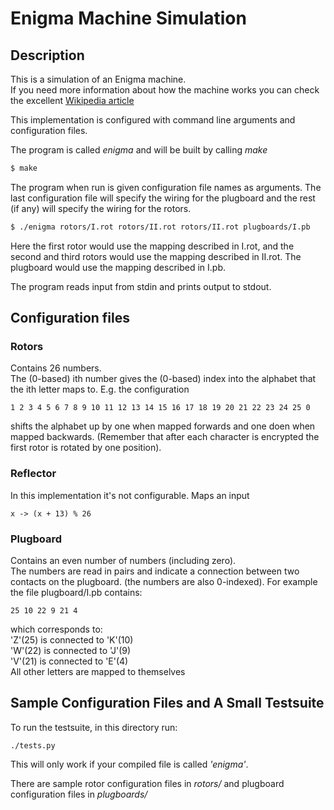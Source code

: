 # Enigma Machine Simulation

## Description
This is a simulation of an Enigma machine.  
If you need more information about how the machine works you can check the excellent [Wikipedia article](https://en.wikipedia.org/wiki/Enigma_machine)  

This implementation is configured with command line arguments and configuration files.

The program is called *enigma* and will be built by calling *make*
```sh
$ make
```
The program when run is given configuration file names as arguments.
The last configuration file will specify the wiring for the plugboard and the rest (if any) will specify the wiring for the rotors.

```sh
$ ./enigma rotors/I.rot rotors/II.rot rotors/II.rot plugboards/I.pb
```

Here the first rotor would use the mapping described in I.rot, and the second and third rotors would use the mapping described in II.rot. The plugboard would use the mapping described in I.pb.

The program reads input from stdin and prints output to stdout.

## Configuration files
### Rotors
Contains 26 numbers.  
The (0-based) ith number gives the (0-based) index into the alphabet that the ith letter maps to.
E.g. the configuration
```
1 2 3 4 5 6 7 8 9 10 11 12 13 14 15 16 17 18 19 20 21 22 23 24 25 0
```
shifts the alphabet up by one when mapped forwards and one doen when mapped backwards. (Remember that after each character is encrypted the first rotor is rotated by one position).

### Reflector
In this implementation it's not configurable.
Maps an input 
```
x -> (x + 13) % 26
```

### Plugboard
Contains an even number of numbers (including zero).  
The numbers are read in pairs and indicate a connection between two contacts on the plugboard. (the numbers are also 0-indexed).
For example the file plugboard/I.pb contains:
```
25 10 22 9 21 4
```
which corresponds to:  
'Z'(25) is connected to 'K'(10)  
'W'(22) is connected to 'J'(9)  
'V'(21) is connected to 'E'(4)  
All other letters are mapped to themselves

## Sample Configuration Files and A Small Testsuite

To run the testsuite, in this directory run:
```
./tests.py
```
This will only work if your compiled file is called *'enigma'*.

There are sample rotor configuration files in *rotors/*
and plugboard configuration files in *plugboards/*
